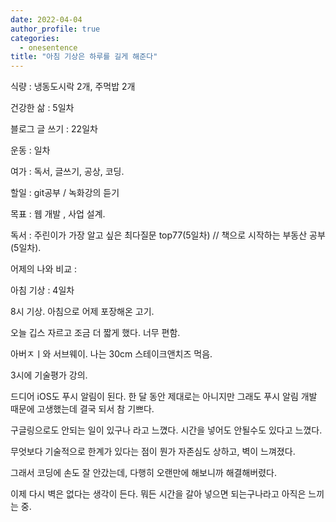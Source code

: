 ```yaml
---
date: 2022-04-04
author_profile: true
categories:
  - onesentence
title: "아침 기상은 하루를 길게 해준다"
---
```


식량 : 냉동도시락 2개, 주먹밥 2개

건강한 삶 : 5일차 

블로그 글 쓰기 : 22일차

운동 : 일차

여가 : 독서, 글쓰기, 공상, 코딩.

할일 : git공부 / 녹화강의 듣기

목표 : 웹 개발 , 사업 설계.

독서 : 주린이가 가장 알고 싶은 최다질문 top77(5일차) // 책으로 시작하는 부동산 공부(5일차).

어제의 나와 비교 : 

아침 기상 : 4일차

8시 기상. 아침으로 어제 포장해온 고기.

오늘 깁스 자르고 조금 더 짧게 했다. 너무 편함.

아버ㅈㅣ와 서브웨이. 나는 30cm 스테이크앤치즈 먹음.

3시에 기술평가 강의.

드디어 iOS도 푸시 알림이 된다. 한 달 동안 제대로는 아니지만 그래도 푸시 알림 개발 때문에 고생했는데 결국 되서 참 기쁘다.

구글링으로도 안되는 일이 있구나 라고 느꼈다. 시간을 넣어도 안될수도 있다고 느꼈다.

무엇보다 기술적으로 한계가 있다는 점이 뭔가 자존심도 상하고, 벽이 느껴졌다.

그래서 코딩에 손도 잘 안갔는데, 다행히 오랜만에 해보니까 해결해버렸다.

이제 다시 벽은 없다는 생각이 든다. 뭐든 시간을 갈아 넣으면 되는구나라고 아직은 느끼는 중.



